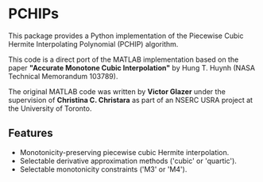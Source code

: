 # PCHIPs

This package provides a Python implementation of the Piecewise Cubic Hermite Interpolating Polynomial (PCHIP) algorithm.

This code is a direct port of the MATLAB implementation based on the paper **"Accurate Monotone Cubic Interpolation"** by Hung T. Huynh (NASA Technical Memorandum 103789).

The original MATLAB code was written by **Victor Glazer** under the supervision of **Christina C. Christara** as part of an NSERC USRA project at the University of Toronto.

## Features

- Monotonicity-preserving piecewise cubic Hermite interpolation.
- Selectable derivative approximation methods ('cubic' or 'quartic').
- Selectable monotonicity constraints ('M3' or 'M4').
